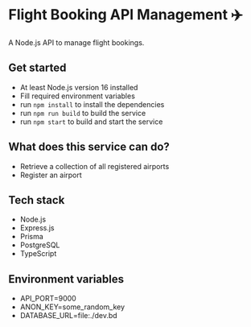 # Flight Booking API Management ✈️

A Node.js API to manage flight bookings.

## Get started
- At least Node.js version 16 installed
- Fill required environment variables
- run `npm install` to install the dependencies
- run `npm run build` to build the service
- run `npm start` to build and start the service

## What does this service can do?
- Retrieve a collection of all registered airports
- Register an airport

## Tech stack

- Node.js
- Express.js
- Prisma
- PostgreSQL
- TypeScript

## Environment variables
- API_PORT=9000
- ANON_KEY=some_random_key
- DATABASE_URL=file:./dev.bd
